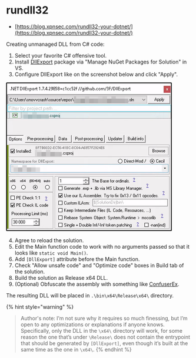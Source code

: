# rundll32

* [https://blog.xpnsec.com/rundll32-your-dotnet/](https://blog.xpnsec.com/rundll32-your-dotnet/)

Creating unmanaged DLL from C# code:

1. Select your favorite C# offensive tool.
2. Install [DllExport](https://www.nuget.org/packages/DllExport/) package via "Manage NuGet Packages for Solution" in VS.
3. Configure DllExport like on the screenshot below and click "Apply".

![](.gitbook/assets/010.png)

4. Agree to reload the solution.
5. Edit the Main function code to work with no arguments passed so that it looks like `static void Main()`.
6. Add `[DllExport]` attribute before the Main function.
7. Check "Allow unsafe code" and "Optimize code" boxes in Build tab of the solution.
8. Build the solution as Release x64 DLL.
9. (Optional) Obfuscate the assembly with something like [ConfuserEx](https://github.com/yck1509/ConfuserEx).

The resulting DLL will be placed in `.\bin\x64\Release\x64\` directory.

{% hint style="warning" %}
> Author's note: I’m not sure why it requires so much finessing, but I’m open to any optimizations or explanations if anyone knows. Specifically, only the DLL in the `\x64\` directory will work, for some reason the one that’s under `\Release\` does not contain the entrypoint that should be generated by `[DllExport]`, even though it’s built at the same time as the one in `\x64\`.
{% endhint %}
